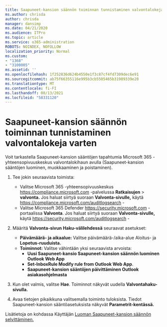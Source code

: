 ```yaml
---
title: Saapuneet-kansion säännön toiminnan tunnistaminen valvontalokeja varten
ms.author: chrisda
author: chrisda
manager: dansimp
ms.date: 04/21/2020
ms.audience: ITPro
ms.topic: article
ms.service: o365-administration
ROBOTS: NOINDEX, NOFOLLOW
localization_priority: Normal
ms.custom:
- "1368"
- "3100005"
ms.assetid: ''
ms.openlocfilehash: 1f252836d624b4550e1f3c87cf4fd7309dec6e91
ms.sourcegitcommit: ab75f66355116e995b3cb5505465b31989339e28
ms.translationtype: MT
ms.contentlocale: fi-FI
ms.lasthandoff: 08/13/2021
ms.locfileid: "58331120"
---
```

# <a name="identify-inbox-rule-activity-in-audit-logs"></a>Saapuneet-kansion säännön toiminnan tunnistaminen valvontalokeja varten

Voit tarkastella Saapuneet-kansion sääntöjen tapahtumia Microsoft 365 -yhteensopivuuskeskus valvontalokihaun avulla (Saapuneet-kansion sääntöjen luominen, muokkaaminen ja poistaminen).

1. Tee jokin seuraavista toimista:
   - Valitse Microsoft 365 -yhteensopivuuskeskus <https://compliance.microsoft.com> -palvelussa **Ratkaisujen** \> **valvonta.** Jos haluat siirtyä suoraan **Valvonta-sivulle,** käytä <https://compliance.microsoft.com/auditlogsearch> -
   - Valitse Microsoft 365 Defender <https://security.microsoft.com> -portaalissa **Valvonta**. Jos haluat siirtyä suoraan **Valvonta-sivulle,** käytä <https://security.microsoft.com/auditlogsearch> -

2. Määritä **Valvonta-sivun** **Haku-välilehdessä** seuraavat asetukset:
   - **Päivämäärä- ja aikaalue:** Valitse päivämäärä-/aika-alue Aloitus- ja **Lopetus-ruuduista.** 
   - **Toiminnot:** Valitse vähintään yksi seuraavista arvoista:
     - **Uusi Saapuneet-kansio Saapuneet-kansion säännön luominen Outlook Web App**
     - **Set-InboxRule Modify rule from Outlook Web App**.
     - **Saapuneet-kansion sääntöjen päivittäminen Outlook asiakasohjelmasta**

3. Kun olet valmis, valitse **Hae**. Toiminnot näkyvät uudella **Valvontahaku-sivulla.**

4. Avaa tietojen pikaikkuna valitsemalla toiminto tuloksista. Tiedot Saapuneet-kansion sääntöasetuksista näkyvät **Parametrit-kentässä.**

Lisätietoja on kohdassa Käyttäjän [Luoman Saapuneet-kansion säännön selvittäminen.](https://docs.microsoft.com/microsoft-365/compliance/auditing-troubleshooting-scenarios#determine-if-a-user-created-an-inbox-rule)
